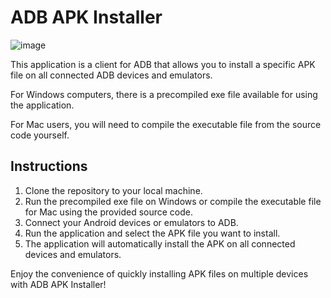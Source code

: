 # ADB APK Installer
![image](https://github.com/pulya-na-vullet/apkAutoInstaller/assets/61897393/6bca142b-bd68-40c6-9886-120b9e9a42f1)

This application is a client for ADB that allows you to install a specific APK file on all connected ADB devices and emulators.

For Windows computers, there is a precompiled exe file available for using the application.

For Mac users, you will need to compile the executable file from the source code yourself.

## Instructions
1. Clone the repository to your local machine.
2. Run the precompiled exe file on Windows or compile the executable file for Mac using the provided source code.
3. Connect your Android devices or emulators to ADB.
4. Run the application and select the APK file you want to install.
5. The application will automatically install the APK on all connected devices and emulators.

Enjoy the convenience of quickly installing APK files on multiple devices with ADB APK Installer!
